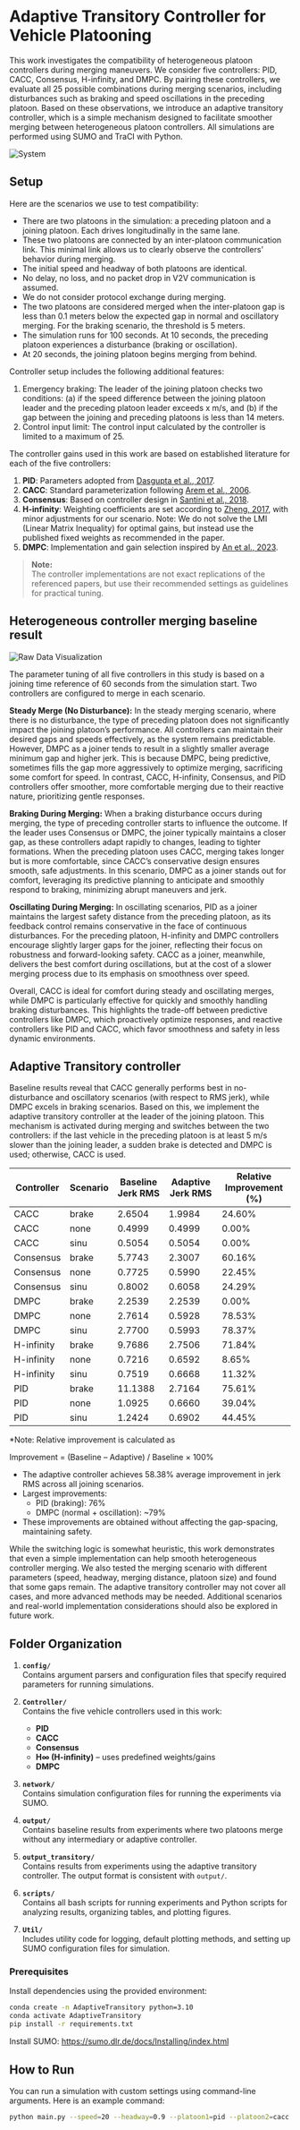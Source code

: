 # Adaptive Transitory Controller for Vehicle Platooning

This work investigates the compatibility of heterogeneous platoon controllers during merging maneuvers. We consider five controllers: PID, CACC, Consensus, H-infinity, and DMPC. By pairing these controllers, we evaluate all 25 possible combinations during merging scenarios, including disturbances such as braking and speed oscillations in the preceding platoon. Based on these observations, we introduce an adaptive transitory controller, which is a simple mechanism designed to facilitate smoother merging between heterogeneous platoon controllers. All simulations are performed using SUMO and TraCI with Python.

![System](utils/system.jpg)

## Setup
Here are the scenarios we use to test compatibility:
- There are two platoons in the simulation: a preceding platoon and a joining platoon. Each drives longitudinally in the same lane.
- These two platoons are connected by an inter-platoon communication link. This minimal link allows us to clearly observe the controllers’ behavior during merging.
- The initial speed and headway of both platoons are identical.
- No delay, no loss, and no packet drop in V2V communication is assumed.
- We do not consider protocol exchange during merging.
- The two platoons are considered merged when the inter-platoon gap is less than 0.1 meters below the expected gap in normal and oscillatory merging. For the braking scenario, the threshold is 5 meters.
- The simulation runs for 100 seconds. At 10 seconds, the preceding platoon experiences a disturbance (braking or oscillation).
- At 20 seconds, the joining platoon begins merging from behind.

Controller setup includes the following additional features:
1. Emergency braking: The leader of the joining platoon checks two conditions: (a) if the speed difference between the joining platoon leader and the preceding platoon leader exceeds x m/s, and (b) if the gap between the joining and preceding platoons is less than 14 meters.
2. Control input limit: The control input calculated by the controller is limited to a maximum of 25.

The controller gains used in this work are based on established literature for each of the five controllers:

1. **PID**: Parameters adopted from [Dasgupta et al., 2017](https://ieeexplore.ieee.org/document/8280871).
2. **CACC**: Standard parameterization following [Arem et al., 2006](https://ieeexplore.ieee.org/document/4019451).
3. **Consensus**: Based on controller design in [Santini et al., 2018](https://ieeexplore.ieee.org/document/8574948).
4. **H-infinity**: Weighting coefficients are set according to [Zheng, 2017](https://arxiv.org/abs/1611.01412), with minor adjustments for our scenario. Note: We do not solve the LMI (Linear Matrix Inequality) for optimal gains, but instead use the published fixed weights as recommended in the paper.
5. **DMPC**: Implementation and gain selection inspired by [An et al., 2023](https://ieeexplore.ieee.org/document/10074981).

> **Note:**  
> The controller implementations are not exact replications of the referenced papers, but use their recommended settings as guidelines for practical tuning.

## Heterogeneous controller merging baseline result
![Raw Data Visualization](utils/raw_data.jpg)

The parameter tuning of all five controllers in this study is based on a joining time reference of 60 seconds from the simulation start. Two controllers are configured to merge in each scenario.

**Steady Merge (No Disturbance):**
In the steady merging scenario, where there is no disturbance, the type of preceding platoon does not significantly impact the joining platoon’s performance. All controllers can maintain their desired gaps and speeds effectively, as the system remains predictable. However, DMPC as a joiner tends to result in a slightly smaller average minimum gap and higher jerk. This is because DMPC, being predictive, sometimes fills the gap more aggressively to optimize merging, sacrificing some comfort for speed. In contrast, CACC, H-infinity, Consensus, and PID controllers offer smoother, more comfortable merging due to their reactive nature, prioritizing gentle responses.

**Braking During Merging:**
When a braking disturbance occurs during merging, the type of preceding controller starts to influence the outcome. If the leader uses Consensus or DMPC, the joiner typically maintains a closer gap, as these controllers adapt rapidly to changes, leading to tighter formations. When the preceding platoon uses CACC, merging takes longer but is more comfortable, since CACC’s conservative design ensures smooth, safe adjustments. In this scenario, DMPC as a joiner stands out for comfort, leveraging its predictive planning to anticipate and smoothly respond to braking, minimizing abrupt maneuvers and jerk.

**Oscillating During Merging:**
In oscillating scenarios, PID as a joiner maintains the largest safety distance from the preceding platoon, as its feedback control remains conservative in the face of continuous disturbances. For the preceding platoon, H-infinity and DMPC controllers encourage slightly larger gaps for the joiner, reflecting their focus on robustness and forward-looking safety. CACC as a joiner, meanwhile, delivers the best comfort during oscillations, but at the cost of a slower merging process due to its emphasis on smoothness over speed.

Overall, CACC is ideal for comfort during steady and oscillating merges, while DMPC is particularly effective for quickly and smoothly handling braking disturbances. This highlights the trade-off between predictive controllers like DMPC, which proactively optimize responses, and reactive controllers like PID and CACC, which favor smoothness and safety in less dynamic environments.

## Adaptive Transitory controller
Baseline results reveal that CACC generally performs best in no-disturbance and oscillatory scenarios (with respect to RMS jerk), while DMPC excels in braking scenarios. Based on this, we implement the adaptive transitory controller at the leader of the joining platoon. This mechanism is activated during merging and switches between the two controllers: if the last vehicle in the preceding platoon is at least 5 m/s slower than the joining leader, a sudden brake is detected and DMPC is used; otherwise, CACC is used.


| Controller | Scenario   | Baseline Jerk RMS | Adaptive Jerk RMS | Relative Improvement (%) |
|------------|------------|-------------------|-------------------|---------------------------|
| CACC       | brake      | 2.6504            | 1.9984            | 24.60%                    |
| CACC       | none       | 0.4999            | 0.4999            | 0.00%                     |
| CACC       | sinu       | 0.5054            | 0.5054            | 0.00%                     |
| Consensus  | brake      | 5.7743            | 2.3007            | 60.16%                    |
| Consensus  | none       | 0.7725            | 0.5990            | 22.45%                    |
| Consensus  | sinu       | 0.8002            | 0.6058            | 24.29%                    |
| DMPC       | brake      | 2.2539            | 2.2539            | 0.00%                     |
| DMPC       | none       | 2.7614            | 0.5928            | 78.53%                    |
| DMPC       | sinu       | 2.7700            | 0.5993            | 78.37%                    |
| H-infinity | brake      | 9.7686            | 2.7506            | 71.84%                    |
| H-infinity | none       | 0.7216            | 0.6592            | 8.65%                     |
| H-infinity | sinu       | 0.7519            | 0.6668            | 11.32%                    |
| PID        | brake      | 11.1388           | 2.7164            | 75.61%                    |
| PID        | none       | 1.0925            | 0.6660            | 39.04%                    |
| PID        | sinu       | 1.2424            | 0.6902            | 44.45%                    |

*Note: Relative improvement is calculated as  

Improvement = (Baseline – Adaptive) / Baseline × 100%

- The adaptive controller achieves 58.38% average improvement in jerk RMS across all joining scenarios.
- Largest improvements:
  - PID (braking): 76%
  - DMPC (normal + oscillation): ~79%
- These improvements are obtained without affecting the gap-spacing, maintaining safety.

While the switching logic is somewhat heuristic, this work demonstrates that even a simple implementation can help smooth heterogeneous controller merging. We also tested the merging scenario with different parameters (speed, headway, merging distance, platoon size) and found that some gaps remain. The adaptive transitory controller may not cover all cases, and more advanced methods may be needed. Additional scenarios and real-world implementation considerations should also be explored in future work.


## Folder Organization

1. **`config/`**  
   Contains argument parsers and configuration files that specify required parameters for running simulations.

2. **`Controller/`**  
   Contains the five vehicle controllers used in this work:
   - **PID**
   - **CACC**
   - **Consensus**
   - **H∞ (H-infinity)** – uses predefined weights/gains
   - **DMPC**

3. **`network/`**  
   Contains simulation configuration files for running the experiments via SUMO.

4. **`output/`**  
   Contains baseline results from experiments where two platoons merge without any intermediary or adaptive controller.

5. **`output_transitory/`**  
   Contains results from experiments using the adaptive transitory controller. The output format is consistent with `output/`.

6. **`scripts/`**  
   Contains all bash scripts for running experiments and Python scripts for analyzing results, organizing tables, and plotting figures.

7. **`Util/`**  
   Includes utility code for logging, default plotting methods, and setting up SUMO configuration files for simulation.


### Prerequisites

Install dependencies using the provided environment:

```bash
conda create -n AdaptiveTransitory python=3.10
conda activate AdaptiveTransitory
pip install -r requirements.txt
```
Install SUMO: https://sumo.dlr.de/docs/Installing/index.html

## How to Run
You can run a simulation with custom settings using command-line arguments. Here is an example command:
```bash
python main.py --speed=20 --headway=0.9 --platoon1=pid --platoon2=cacc --disturbance=none --save_log --size=16 --inter_gap=200 --topology=1 --method=baseline --merging_time=20.0 --disturbance_time=10.0 --total_time=60.0 --gui
```
